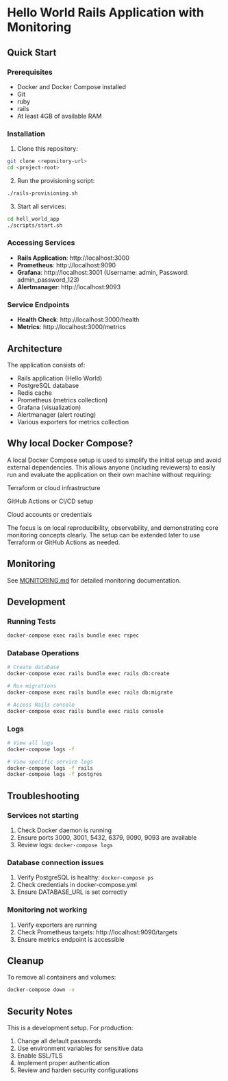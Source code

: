 # Hello World Rails Application with Monitoring

## Quick Start

### Prerequisites
- Docker and Docker Compose installed
- Git
- ruby
- rails
- At least 4GB of available RAM

### Installation

1. Clone this repository:
```bash
git clone <repository-url>
cd <project-root>
```

2. Run the provisioning script:
```bash
./rails-provisioning.sh
```

3. Start all services:
```bash
cd hell_world_app
./scripts/start.sh
```

### Accessing Services

- **Rails Application**: http://localhost:3000
- **Prometheus**: http://localhost:9090
- **Grafana**: http://localhost:3001 (Username: admin, Password: admin_password_123)
- **Alertmanager**: http://localhost:9093

### Service Endpoints

- **Health Check**: http://localhost:3000/health
- **Metrics**: http://localhost:3000/metrics

## Architecture

The application consists of:
- Rails application (Hello World)
- PostgreSQL database
- Redis cache
- Prometheus (metrics collection)
- Grafana (visualization)
- Alertmanager (alert routing)
- Various exporters for metrics collection

## Why local Docker Compose?
A local Docker Compose setup is used to simplify the initial setup and avoid external dependencies.
This allows anyone (including reviewers) to easily run and evaluate the application on their own machine without requiring:

Terraform or cloud infrastructure

GitHub Actions or CI/CD setup

Cloud accounts or credentials

The focus is on local reproducibility, observability, and demonstrating core monitoring concepts clearly. The setup can be extended later to use Terraform or GitHub Actions as needed.

## Monitoring

See [MONITORING.md](MONITORING.md) for detailed monitoring documentation.

## Development

### Running Tests
```bash
docker-compose exec rails bundle exec rspec
```

### Database Operations
```bash
# Create database
docker-compose exec rails bundle exec rails db:create

# Run migrations
docker-compose exec rails bundle exec rails db:migrate

# Access Rails console
docker-compose exec rails bundle exec rails console
```

### Logs
```bash
# View all logs
docker-compose logs -f

# View specific service logs
docker-compose logs -f rails
docker-compose logs -f postgres
```

## Troubleshooting

### Services not starting
1. Check Docker daemon is running
2. Ensure ports 3000, 3001, 5432, 6379, 9090, 9093 are available
3. Review logs: `docker-compose logs`

### Database connection issues
1. Verify PostgreSQL is healthy: `docker-compose ps`
2. Check credentials in docker-compose.yml
3. Ensure DATABASE_URL is set correctly

### Monitoring not working
1. Verify exporters are running
2. Check Prometheus targets: http://localhost:9090/targets
3. Ensure metrics endpoint is accessible

## Cleanup

To remove all containers and volumes:
```bash
docker-compose down -v
```

## Security Notes

This is a development setup. For production:
1. Change all default passwords
2. Use environment variables for sensitive data
3. Enable SSL/TLS
4. Implement proper authentication
5. Review and harden security configurations
